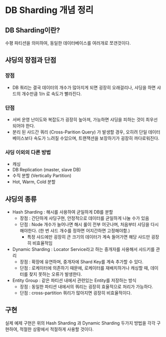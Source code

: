 # DB Sharding 개념 정리

## DB Sharding이란?

수평 파티션을 의미하여, 동일한 데이터베이스를 여러개로 쪼갠것이다.

## 샤딩의 장점과 단점

### 장점

- DB 쿼리는 결국 데이터의 개수가 많아지게 되면 굉장히 오래걸리나, 샤딩을 하면 샤드의 개수만큼 1/n 로 속도가 빨라진다.

### 단점

- 서버 운영 난이도와 복잡도가 굉장히 높아져, 가능하면 샤딩을 피하는 것이 최우선되어야 한다.
- 분리 된 샤드간 쿼리 (Cross-Parition Query) 가 발생할 경우, 오히려 단일 데이터 베이스보다 속도가 느려질 수있으며, 트랜잭션을 보장하기가 굉장히 까다로워진다.


### 샤딩 이외의 다른 방법

- 캐싱
- DB Replication (master, slave DB)
- 수직 분할 (Vertically Partition)
- Hot, Warm, Cold 분할

## 샤딩의 종류
- Hash Sharding : 해시를 사용하여 균일하게 DB를 분할
  - 장점 : 간단하게 샤딩구현, 안정적으로 데이터를 균일하게 나눌 수가 있음
  - 단점 : Node 개수가 늘어나면 해시 룰이 전부 어긋나며, 처음부터 샤딩을 다시해야한다. (한 번 샤드 개수를 정하면 어지간하면 고정해야함.)
    - 특정 샤드에만 굉장히 큰 크기의 데이터가 계속 들어가면 해당 샤드만 굉장히 비효율적임
- Dynamic Sharding : Locator Service라고 하는 중개자를 사용해서 샤드키를 관리
  - 장점 : 확장에 유연하며, 중개자에 Shard Key를 계속 추가할 수 있다.
  - 단점 : 로케이터에 의존하기 때문에, 로케이터를 재배치하거나 캐싱할 때, 데이터를 찾지 못하는 오류가 발생한다.
- Entity Group : 같은 파티션 내에서 관련있는 Entity를 저장하는 방식
  - 장점 : 동일한 파티션 내에서의 쿼리는 굉장히 효율적으로 처리가 가능하다.
  - 단점 : cross-partition 쿼리가 많아지면 굉장히 비효율적이다.

## 구현

실제 예제 구현은 위의 Hash Sharding 과 Dynamic Sharding 두가지 방법을 각각 구현하여, 적절한 상황에서 적절하게 사용할 것이다.




